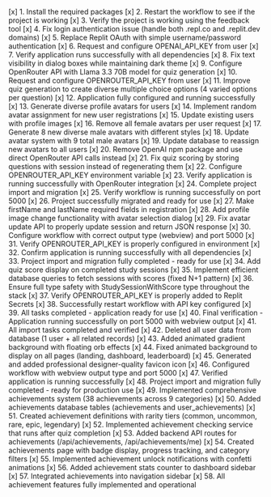 [x] 1. Install the required packages
[x] 2. Restart the workflow to see if the project is working
[x] 3. Verify the project is working using the feedback tool
[x] 4. Fix login authentication issue (handle both .repl.co and .replit.dev domains)
[x] 5. Replace Replit OAuth with simple username/password authentication
[x] 6. Request and configure OPENAI_API_KEY from user
[x] 7. Verify application runs successfully with all dependencies
[x] 8. Fix text visibility in dialog boxes while maintaining dark theme
[x] 9. Configure OpenRouter API with Llama 3.3 70B model for quiz generation
[x] 10. Request and configure OPENROUTER_API_KEY from user
[x] 11. Improve quiz generation to create diverse multiple choice options (4 varied options per question)
[x] 12. Application fully configured and running successfully
[x] 13. Generate diverse profile avatars for users
[x] 14. Implement random avatar assignment for new user registrations
[x] 15. Update existing users with profile images
[x] 16. Remove all female avatars per user request
[x] 17. Generate 8 new diverse male avatars with different styles
[x] 18. Update avatar system with 9 total male avatars
[x] 19. Update database to reassign new avatars to all users
[x] 20. Remove OpenAI npm package and use direct OpenRouter API calls instead
[x] 21. Fix quiz scoring by storing questions with session instead of regenerating them
[x] 22. Configure OPENROUTER_API_KEY environment variable
[x] 23. Verify application is running successfully with OpenRouter integration
[x] 24. Complete project import and migration
[x] 25. Verify workflow is running successfully on port 5000
[x] 26. Project successfully migrated and ready for use
[x] 27. Make firstName and lastName required fields in registration
[x] 28. Add profile image change functionality with avatar selection dialog
[x] 29. Fix avatar update API to properly update session and return JSON response
[x] 30. Configure workflow with correct output type (webview) and port 5000
[x] 31. Verify OPENROUTER_API_KEY is properly configured in environment
[x] 32. Confirm application is running successfully with all dependencies
[x] 33. Project import and migration fully completed - ready for use
[x] 34. Add quiz score display on completed study sessions
[x] 35. Implement efficient database queries to fetch sessions with scores (fixed N+1 pattern)
[x] 36. Ensure full type safety with StudySessionWithScore type throughout the stack
[x] 37. Verify OPENROUTER_API_KEY is properly added to Replit Secrets
[x] 38. Successfully restart workflow with API key configured
[x] 39. All tasks completed - application ready for use
[x] 40. Final verification - Application running successfully on port 5000 with webview output
[x] 41. All import tasks completed and verified
[x] 42. Deleted all user data from database (1 user + all related records)
[x] 43. Added animated gradient background with floating orb effects
[x] 44. Fixed animated background to display on all pages (landing, dashboard, leaderboard)
[x] 45. Generated and added professional designer-quality favicon icon
[x] 46. Configured workflow with webview output type and port 5000
[x] 47. Verified application is running successfully
[x] 48. Project import and migration fully completed - ready for production use
[x] 49. Implemented comprehensive achievements system (38 achievements across 9 categories)
[x] 50. Added achievements database tables (achievements and user_achievements)
[x] 51. Created achievement definitions with rarity tiers (common, uncommon, rare, epic, legendary)
[x] 52. Implemented achievement checking service that runs after quiz completion
[x] 53. Added backend API routes for achievements (/api/achievements, /api/achievements/me)
[x] 54. Created achievements page with badge display, progress tracking, and category filters
[x] 55. Implemented achievement unlock notifications with confetti animations
[x] 56. Added achievement stats counter to dashboard sidebar
[x] 57. Integrated achievements into navigation sidebar
[x] 58. All achievement features fully implemented and operational